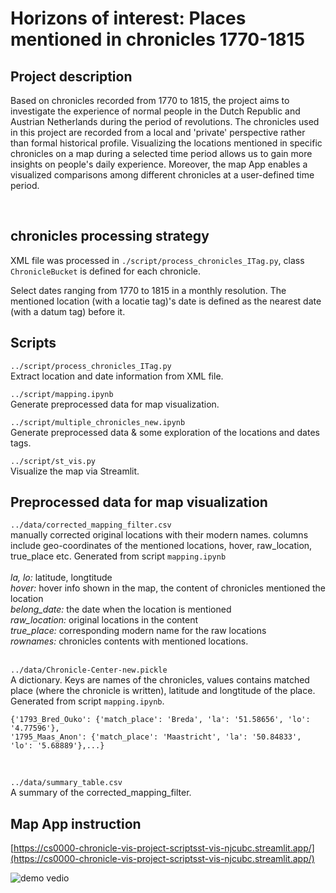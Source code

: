 # Horizons of interest: Places mentioned in chronicles 1770-1815
    
## Project description        
Based on chronicles recorded from 1770 to 1815, the project aims to investigate the experience of normal people in the Dutch Republic and Austrian Netherlands during the period of revolutions. The chronicles used in this project are recorded from a local and 'private' perspective rather than formal historical profile. Visualizing the locations mentioned in specific chronicles on a map during a selected time period allows us to gain more insights on people's daily experience. Moreover, the map App enables a visualized comparisons among different chronicles at a user-defined time period.           

<br> 

## chronicles processing strategy
XML file was processed in `./script/process_chronicles_ITag.py`, class `ChronicleBucket` is defined for each chronicle. 


Select dates ranging from 1770 to 1815 in a monthly resolution. 
The mentioned location (with a locatie tag)'s date is defined as the nearest date (with a datum tag) before it. 



## Scripts
`../script/process_chronicles_ITag.py`     
Extract location and date information from XML file.    

`../script/mapping.ipynb`         
Generate preprocessed data for map visualization. 

`../script/multiple_chronicles_new.ipynb`        
Generate preprocessed data & some exploration of the locations and dates tags.    


`../script/st_vis.py`    
Visualize the map via Streamlit. 

## Preprocessed data for map visualization
`../data/corrected_mapping_filter.csv`       
manually corrected original locations with their modern names. columns include geo-coordinates of the mentioned locations, hover, raw_location, true_place etc. Generated from script `mapping.ipynb`   
<br> 
_la, lo:_ latitude, longtitude      
_hover:_ hover info shown in the map, the content of chronicles mentioned the location   
_belong_date:_ the date when the location is mentioned         
_raw_location:_ original locations in the content     
_true_place:_ corresponding modern name for the raw locations   
_rownames:_ chronicles contents with mentioned locations.    
<br>

`../data/Chronicle-Center-new.pickle`     
A dictionary. Keys are names of the chronicles, values contains matched place (where the chronicle is written), latitude and longtitude of the place. Generated from script `mapping.ipynb`. 
```
{'1793_Bred_Ouko': {'match_place': 'Breda', 'la': '51.58656', 'lo': '4.77596'},    
'1795_Maas_Anon': {'match_place': 'Maastricht', 'la': '50.84833', 'lo': '5.68889'},...}
```     
<br>    

`../data/summary_table.csv`    
A summary of the corrected_mapping_filter.




## Map App instruction
[https://cs0000-chronicle-vis-project-scriptsst-vis-njcubc.streamlit.app/](https://cs0000-chronicle-vis-project-scriptsst-vis-njcubc.streamlit.app/)

![demo vedio]('https://github.com/CS0000/chronicle_vis_project/blob/main/plots/demo.mp4')



       




